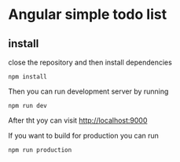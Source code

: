 # Angular simple todo list

## install

close the repository and then install dependencies

```
npm install
```

Then you can run development server by running 

```
npm run dev
```

After tht yoy can visit <http://localhost:9000>

If you want to build for production you can run

```
npm run production
```
